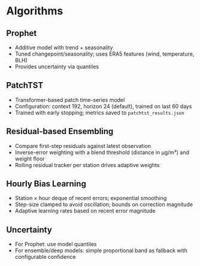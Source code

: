 # Algorithms

## Prophet
- Additive model with trend + seasonality
- Tuned changepoint/seasonality; uses ERA5 features (wind, temperature, BLH)
- Provides uncertainty via quantiles

## PatchTST
- Transformer-based patch time-series model
- Configuration: context 192, horizon 24 (default), trained on last 60 days
- Trained with early stopping; metrics saved to `patchtst_results.json`

## Residual-based Ensembling
- Compare first-step residuals against latest observation
- Inverse-error weighting with a blend threshold (distance in µg/m³) and weight floor
- Rolling residual tracker per station drives adaptive weights

## Hourly Bias Learning
- Station × hour deque of recent errors; exponential smoothing
- Step-size clamped to avoid oscillation; bounds on correction magnitude
- Adaptive learning rates based on recent error magnitude

## Uncertainty
- For Prophet: use model quantiles
- For ensemble/deep models: simple proportional band as fallback with configurable confidence
